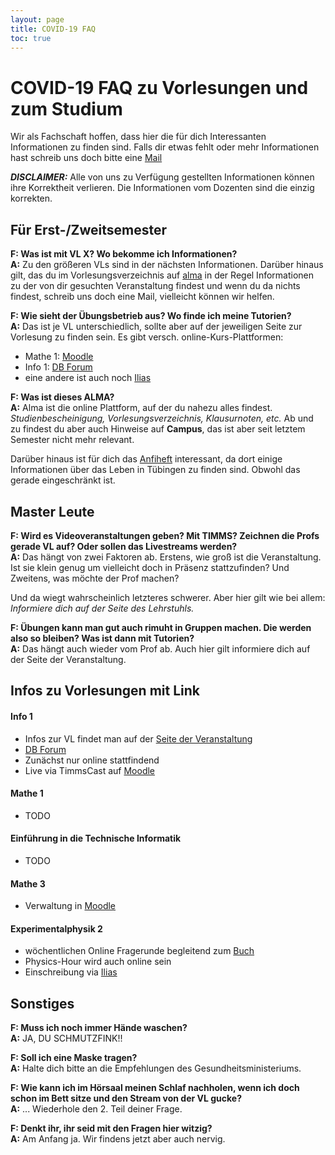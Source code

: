 ```yaml
---
layout: page
title: COVID-19 FAQ
toc: true
---
```


# COVID-19 FAQ zu Vorlesungen und zum Studium

Wir als Fachschaft hoffen, dass hier die für dich Interessanten Informationen zu finden sind. Falls dir etwas fehlt oder mehr Informationen hast schreib uns doch bitte eine [Mail](mailto:fsi@fsi.uni-tuebingen.de)

***DISCLAIMER:*** Alle von uns zu Verfügung gestellten Informationen können ihre Korrektheit verlieren. Die Informationen vom Dozenten sind die einzig korrekten.

## Für Erst-/Zweitsemester
**F: Was ist mit VL X? Wo bekomme ich Informationen?**  
**A:** Zu den größeren VLs sind in der nächsten Informationen. Darüber hinaus gilt, das du im Vorlesungsverzeichnis auf [alma](https://alma.uni-tuebingen.de) in der Regel Informationen zu der von dir gesuchten Veranstaltung findest und wenn du da nichts findest, schreib uns doch eine Mail, vielleicht können wir helfen.

**F: Wie sieht der Übungsbetrieb aus? Wo finde ich meine Tutorien?**  
**A:** Das ist je VL unterschiedlich, sollte aber auf der jeweiligen Seite zur Vorlesung zu finden sein.
Es gibt versch. online-Kurs-Plattformen:
   * Mathe 1: [Moodle](https://moodle.zdv.uni-tuebingen.de)
   * Info 1: [DB Forum](https://forum-db.informatik.uni-tuebingen.de/)
   * eine andere ist auch noch [Ilias](https://ovidius.uni-tuebingen.de)

**F: Was ist dieses ALMA?**  
**A:** Alma ist die online Plattform, auf der du nahezu alles findest. *Studienbescheinigung, Vorlesungsverzeichnis, Klausurnoten, etc.*
Ab und zu findest du aber auch Hinweise auf **Campus**, das ist aber seit letztem Semester nicht mehr relevant.

Darüber hinaus ist für dich das [Anfiheft](https://teri.fsi.uni-tuebingen.de/anfiheft/anfiheft-info.pdf) interessant, da dort einige Informationen über das Leben in Tübingen zu finden sind. Obwohl das gerade eingeschränkt ist.

## Master Leute
**F: Wird es Videoveranstaltungen geben? Mit TIMMS? Zeichnen die Profs gerade VL auf? Oder sollen das Livestreams werden?**  
**A:** Das hängt von zwei Faktoren ab. Erstens, wie groß ist die Veranstaltung. Ist sie klein genug um vielleicht doch in Präsenz stattzufinden? Und Zweitens, was möchte der Prof machen? 

Und da wiegt wahrscheinlich letzteres schwerer. Aber hier gilt wie bei allem: *Informiere dich auf der Seite des Lehrstuhls.*

**F: Übungen kann man gut auch rimuht in Gruppen machen. Die werden also so bleiben? Was ist dann mit Tutorien?**  
**A:** Das hängt auch wieder vom Prof ab. Auch hier gilt informiere dich auf der Seite der Veranstaltung.

## Infos zu Vorlesungen mit Link
#### Info 1
- Infos zur VL findet man auf der [Seite der Veranstaltung](https://db.inf.uni-tuebingen.de/teaching/Informatik1WS2020-2021.html)
- [DB Forum](https://forum-db.informatik.uni-tuebingen.de/)
- Zunächst nur online stattfindend
- Live via TimmsCast auf [Moodle](https://moodle.zdv.uni-tuebingen.de/course/view.php?id=885)

#### Mathe 1
- TODO 

#### Einführung in die Technische Informatik
- TODO

#### Mathe 3
- Verwaltung in [Moodle](https://moodle.zdv.uni-tuebingen.de)

#### Experimentalphysik 2
- wöchentlichen Online Fragerunde begleitend zum [Buch](https://rds-tue.ibs-bw.de/opac/RDSIndex/Search?lookfor=Slama&TYPE=AllFields)
- Physics-Hour wird auch online sein
- Einschreibung via [Ilias](https://ovidius.uni-tuebingen.de/ilias3/ilias.php?ref_id=2376626&cmd=frameset&cmdClass=ilrepositorygui&cmdNode=w1&baseClass=ilRepositoryGUI)

## Sonstiges

**F: Muss ich noch immer Hände waschen?**  
**A:** JA, DU SCHMUTZFINK!!

**F: Soll ich eine Maske tragen?**  
**A:** Halte dich bitte an die Empfehlungen des Gesundheitsministeriums.

**F: Wie kann ich im Hörsaal meinen Schlaf nachholen, wenn ich doch schon im Bett sitze und den Stream von der VL gucke?**  
**A:** ... Wiederhole den 2. Teil deiner Frage.

**F: Denkt ihr, ihr seid mit den Fragen hier witzig?**  
**A:** Am Anfang ja. Wir findens jetzt aber auch nervig.
